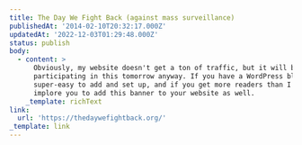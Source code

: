 ```yaml
---
title: The Day We Fight Back (against mass surveillance)
publishedAt: '2014-02-10T20:32:17.000Z'
updatedAt: '2022-12-03T01:29:48.000Z'
status: publish
body:
  - content: >
      Obviously, my website doesn't get a ton of traffic, but it will be
      participating in this tomorrow anyway. If you have a WordPress blog, it's
      super-easy to add and set up, and if you get more readers than I do, I
      implore you to add this banner to your website as well.
    _template: richText
link:
  url: 'https://thedaywefightback.org/'
_template: link
---
```


